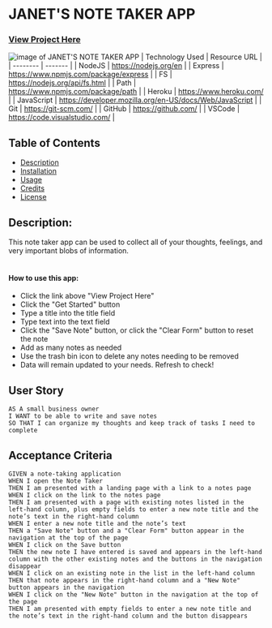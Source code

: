 # JANET'S NOTE TAKER APP

### [View Project Here](https://powerful-sands-89048-f5ddf490c9b5.herokuapp.com/ "JANET'S NOTE TAKER APP")<br />
![image of JANET'S NOTE TAKER APP](assets/img/projectimage.png "image of JANET'S NOTE TAKER APP")
| Technology Used    | Resource URL |
| --------  | ------- |
| NodeJS      | https://nodejs.org/en |
| Express | https://www.npmjs.com/package/express |
| FS      | https://nodejs.org/api/fs.html |
| Path     | https://www.npmjs.com/package/path |
| Heroku | https://www.heroku.com/ |
| JavaScript | https://developer.mozilla.org/en-US/docs/Web/JavaScript |
| Git       | https://git-scm.com/ |
| GitHub     | https://github.com/ |
| VSCode    | https://code.visualstudio.com/ |


## Table of Contents

* [Description](#description)
* [Installation](#installation)
* [Usage](#usage)
* [Credits](#credits)
* [License](#license)

## Description:
This note taker app can be used to collect all of your thoughts, feelings, and very important blobs of information.<br />
<br />

#### How to use this app:

* Click the link above "View Project Here"
* Click the "Get Started" button
* Type a title into the title field
* Type text into the text field
* Click the "Save Note" button, or click the "Clear Form" button to reset the note
* Add as many notes as needed
* Use the trash bin icon to delete any notes needing to be removed
* Data will remain updated to your needs. Refresh to check!

## User Story

```
AS A small business owner
I WANT to be able to write and save notes
SO THAT I can organize my thoughts and keep track of tasks I need to complete
```

## Acceptance Criteria

```
GIVEN a note-taking application
WHEN I open the Note Taker
THEN I am presented with a landing page with a link to a notes page
WHEN I click on the link to the notes page
THEN I am presented with a page with existing notes listed in the left-hand column, plus empty fields to enter a new note title and the note’s text in the right-hand column
WHEN I enter a new note title and the note’s text
THEN a "Save Note" button and a "Clear Form" button appear in the navigation at the top of the page
WHEN I click on the Save button
THEN the new note I have entered is saved and appears in the left-hand column with the other existing notes and the buttons in the navigation disappear
WHEN I click on an existing note in the list in the left-hand column
THEN that note appears in the right-hand column and a "New Note" button appears in the navigation
WHEN I click on the "New Note" button in the navigation at the top of the page
THEN I am presented with empty fields to enter a new note title and the note’s text in the right-hand column and the button disappears